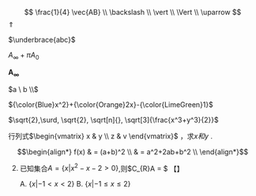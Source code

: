 


$$
\frac{1}{4} \vec{AB} \\
\backslash \\
\vert \\
\Vert \\
\uparrow
$$
$\Uparrow$ 

$\underbrace{abc}$

$A_\infty + \pi A_0$

$\mathbf{A}_\mathbf{\infty}$

$a \ b \\$

${\color{Blue}x^2}+{\color{Orange}2x}-{\color{LimeGreen}1}$ 

$\sqrt{2},\surd, \sqrt{2}, \sqrt[n]{}, \sqrt[3]{\frac{x^3+y^3}{2}}$ 



行列式$\begin{vmatrix} x & y \\ z & v \end{vmatrix}$ ，求$x 和 y$ .



$$\begin{align*}
f(x) & = (a+b)^2 \\
& = a^2+2ab+b^2 \\
\end{align*}$$

 

2. 已知集合$A = \{x | x^2 - x -2 > 0 \}$,则$C_{R}A = $					【】

   A. $\{x | -1 < x < 2\}$			B. $\{x | -1\leqslant x \leqslant 2 \}$ 
